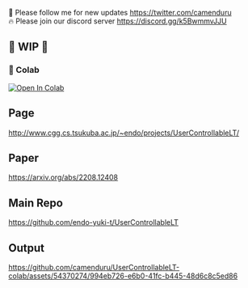 🐣 Please follow me for new updates https://twitter.com/camenduru <br />
🔥 Please join our discord server https://discord.gg/k5BwmmvJJU

## 🚦 WIP 🚦

### 🦒 Colab

[![Open In Colab](https://colab.research.google.com/assets/colab-badge.svg)](https://colab.research.google.com/github/camenduru/UserControllableLT-colab/blob/main/user_controllable_lt_colab.ipynb)

## Page
http://www.cgg.cs.tsukuba.ac.jp/~endo/projects/UserControllableLT/

## Paper
https://arxiv.org/abs/2208.12408

## Main Repo
https://github.com/endo-yuki-t/UserControllableLT

## Output

https://github.com/camenduru/UserControllableLT-colab/assets/54370274/994eb726-e6b0-41fc-b445-48d6c8c5ed86
